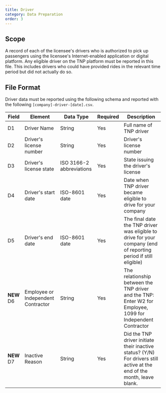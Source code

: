 ```yaml
---
title: Driver
category: Data Preparation
order: 3
---
```


## Scope

A record of each of the licensee's drivers who is authorized to pick up passengers using the licensee's Internet-enabled application or digital platform. Any eligible driver on the TNP platform must be reported in this file. This includes drivers who could have provided rides in the relevant time period but did not actually do so.

## File Format

Driver data must be reported using the following schema and reported with the following `[company]-driver-[date].csv`.

|  Field  |        Element          |         Data Type        |    Required    |       Description                  |
|---------|-------------------------|--------------------------|----------------|------------------------------------|
|   D1    | Driver Name             | String                   | Yes            | Full name of TNP driver                |
|   D2    | Driver's license number | String                   | Yes            | Driver's license number            |
|   D3    | Driver's license state  | ISO 3166-2 abbreviations | Yes            | State issuing the driver's license |
|   D4    | Driver's start date     | ISO-8601 date            | Yes            | Date when TNP driver became eligible to drive for your company |
|   D5    | Driver's end date       | ISO-8601 date            | Yes            | The final date the TNP driver was eligible to drive for your company (end of reporting period if still eligible) |
|   **NEW** D6    | Employee or Independent Contractor     | String                   | Yes            | The relationship between the TNP driver and the TNP: Enter W2 for Employee, 1099 for Independent Contractor  |
|   **NEW** D7    | Inactive Reason         | String                   | Yes            | Did the TNP driver initiate their inactive status? (Y/N) For drivers still active at the end of the month, leave blank.        |


